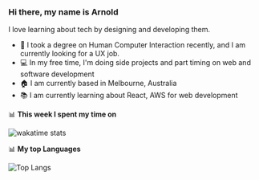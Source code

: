 ### Hi there, my name is Arnold

I love learning about tech by designing and developing them.

- :art: I took a degree on Human Computer Interaction recently, and I am currently looking for a UX job.
- :computer: In my free time, I'm doing side projects and part timing on web and software development
- :house: I am currently based in Melbourne, Australia
- :books: I am currently learning about React, AWS for web development

📊 **This week I spent my time on**

![wakatime stats](https://github-readme-stats.vercel.app/api/wakatime?username=aangelo96)

📊 **My top Languages**

![Top Langs](https://github-readme-stats.vercel.app/api/top-langs/?username=anuraghazra&layout=compact)
